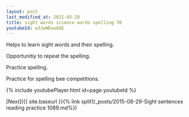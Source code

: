 ```yaml
---
layout: post
last_modified_at: 2021-03-29
title: sight words science words spelling 70
youtubeId: w3JwWDauUGE
---
```

 
 
Helps to learn sight words and their spelling.

Opportunitiy to repeat the spelling. 

Practice spelling. 
 
Practice for spelling bee competitions. 
 
{% include youtubePlayer.html id=page.youtubeId %}
 
 

[Next]({{ site.baseurl }}{% link  split1/_posts/2015-08-29-Sight sentences reading practice 1089.md%})
 
